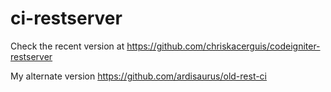 # ci-restserver
Check the recent version at https://github.com/chriskacerguis/codeigniter-restserver

My alternate version https://github.com/ardisaurus/old-rest-ci
